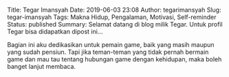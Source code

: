 Title: Tegar Imansyah
Date: 2019-06-03 23:08
Author: tegarimansyah
Slug: tegar-imansyah
Tags: Makna Hidup, Pengalaman, Motivasi, Self-reminder
Status: published
Summary: Selamat datang di blog milik Tegar. Untuk profil Tegar bisa didapatkan dipost ini...

Bagian ini aku dedikasikan untuk pemain game, baik yang masih maupun yang sudah pensiun. Tapi jika teman-teman yang tidak pernah bermain game dan mau tau tentang hubungan game dengan kehidupan, maka boleh banget lanjut membaca.
